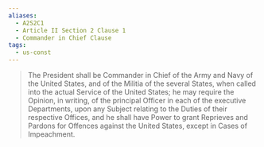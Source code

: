 ```yaml
---
aliases:
  - A2S2C1
  - Article II Section 2 Clause 1
  - Commander in Chief Clause
tags:
  - us-const
---
```

> The President shall be Commander in Chief of the Army and Navy of the United States, and of the Militia of the several States, when called into the actual Service of the United States; he may require the Opinion, in writing, of the principal Officer in each of the executive Departments, upon any Subject relating to the Duties of their respective Offices, and he shall have Power to grant Reprieves and Pardons for Offences against the United States, except in Cases of Impeachment.

